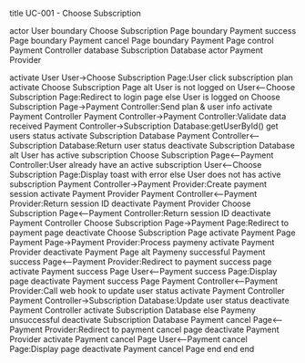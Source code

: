 title UC-001 - Choose Subscription

actor User
boundary Choose Subscription Page
boundary Payment success Page
boundary Payment cancel Page
boundary Payment Page
control Payment Controller
database Subscription Database
actor Payment Provider

activate User
User->Choose Subscription Page:User click subscription plan
activate Choose Subscription Page
alt User is not logged on
User<--Choose Subscription Page:Redirect to login page
else User is logged on
Choose Subscription Page->Payment Controller:Send plan & user info
activate Payment Controller
Payment Controller->Payment Controller:Validate data received
Payment Controller->Subscription Database:getUserById() get users status
activate Subscription Database
Payment Controller<--Subscription Database:Return user status
deactivate Subscription Database
alt User has active subscription
Choose Subscription Page<--Payment Controller:User already have an active subscription
User<--Choose Subscription Page:Display toast with error
else User does not has active subscription
Payment Controller->Payment Provider:Create payment session
activate Payment Provider
Payment Controller<--Payment Provider:Return session ID
deactivate Payment Provider
Choose Subscription Page<--Payment Controller:Return session ID
deactivate Payment Controller
Choose Subscription Page->Payment Page:Redirect to payment page
deactivate Choose Subscription Page
activate Payment Page
Payment Page->Payment Provider:Process paymeny
activate Payment Provider
deactivate Payment Page
alt Paymeny successful
Payment success Page<--Payment Provider:Redirect to payment success page
activate Payment success Page
User<--Payment success Page:Display page
deactivate Payment success Page
Payment Controller<--Payment Provider:Call web hook to update user status
activate Payment Controller
Payment Controller->Subscription Database:Update user status
deactivate Payment Controller
activate Subscription Database
else Paymeny unsuccessful
deactivate Subscription Database
Payment cancel Page<--Payment Provider:Redirect to payment cancel page
deactivate Payment Provider
activate Payment cancel Page
User<--Payment cancel Page:Display page
deactivate Payment cancel Page
end
end
end